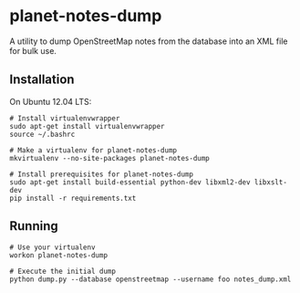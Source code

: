 planet-notes-dump
=================

A utility to dump OpenStreetMap notes from the database into an XML file for bulk use.

Installation
------------

On Ubuntu 12.04 LTS:

    # Install virtualenvwrapper
    sudo apt-get install virtualenvwrapper
    source ~/.bashrc

    # Make a virtualenv for planet-notes-dump
    mkvirtualenv --no-site-packages planet-notes-dump

    # Install prerequisites for planet-notes-dump
    sudo apt-get install build-essential python-dev libxml2-dev libxslt-dev
    pip install -r requirements.txt

Running
-------

    # Use your virtualenv
    workon planet-notes-dump

    # Execute the initial dump
    python dump.py --database openstreetmap --username foo notes_dump.xml

